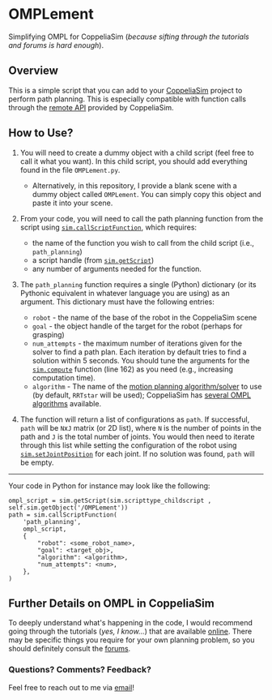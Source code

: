 # OMPLement
Simplifying OMPL for CoppeliaSim (_because sifting through the tutorials and forums is hard enough_).

## Overview

This is a simple script that you can add to your [CoppeliaSim](https://www.coppeliarobotics.com/) project to perform path planning. This is especially compatible with function calls through the [remote API](https://manual.coppeliarobotics.com/en/remoteApiOverview.htm) provided by CoppeliaSim.

## How to Use?

1. You will need to create a dummy object with a child script (feel free to call it what you want). In this child script, you should add everything found in the file ```OMPLement.py```.
   - Alternatively, in this repository, I provide a blank scene with a dummy object called ```OMPLement```. You can simply copy this object and paste it into your scene.

2. From your code, you will need to call the path planning function from the script using [```sim.callScriptFunction```](https://manual.coppeliarobotics.com/en/regularApi/simCallScriptFunction.htm), which requires:
   - the name of the function you wish to call from the child script (i.e., ```path_planning```)
   - a script handle (from [```sim.getScript```](https://manual.coppeliarobotics.com/en/regularApi/simGetScript.htm))
   - any number of arguments needed for the function.

3. The ```path_planning``` function requires a single (Python) dictionary (or its Pythonic equivalent in whatever language you are using) as an argument. This dictionary must have the following entries:
    - ```robot``` - the name of the base of the robot in the CoppeliaSim scene
	- ```goal``` - the object handle of the target for the robot (perhaps for grasping)
	- ```num_attempts``` - the maximum number of iterations given for the solver to find a path plan. Each iteration by default tries to find a solution within 5 seconds. You should tune the arguments for the [```sim.compute```](https://manual.coppeliarobotics.com/en/simOMPL.htm#compute) function (line 162) as you need (e.g., increasing computation time).
    - ```algorithm``` - The name of the [motion planning algorithm/solver](https://ompl.kavrakilab.org/planners.html) to use (by default, ```RRTstar``` will be used); CoppeliaSim has [several OMPL algorithms](https://manual.coppeliarobotics.com/en/simOMPL.htm#enum:Algorithm) available.


4. The function will return a list of configurations as ```path```. If successful, ```path``` will be ```N```x```J``` matrix (or 2D list), where ```N``` is the number of points in the path and ```J``` is the total number of joints. You would then need to iterate through this list while setting the configuration of the robot using [```sim.setJointPosition```](https://manual.coppeliarobotics.com/en/regularApi/simSetJointPosition.htm) for each joint. If no solution was found, ```path``` will be empty.

---

Your code in Python for instance may look like the following:
```
ompl_script = sim.getScript(sim.scripttype_childscript , self.sim.getObject('/OMPLement'))
path = sim.callScriptFunction(
	'path_planning',
	ompl_script,
	{
		"robot": <some_robot_name>,
		"goal": <target_obj>,
		"algorithm": <algorithm>,
		"num_attempts": <num>,
	},
)
```

## Further Details on OMPL in CoppeliaSim

To deeply understand what's happening in the code, I would recommend going through the tutorials (_yes, I know..._) that are available [online](https://manual.coppeliarobotics.com/en/pathAndMotionPlanningModules.htm). There may be specific things you require for your own planning problem, so you should definitely consult the [forums](https://forum.coppeliarobotics.com/index.php).


### Questions? Comments? Feedback?

Feel free to reach out to me via [email](mailto:dpaulius@cs.brown.edu)!